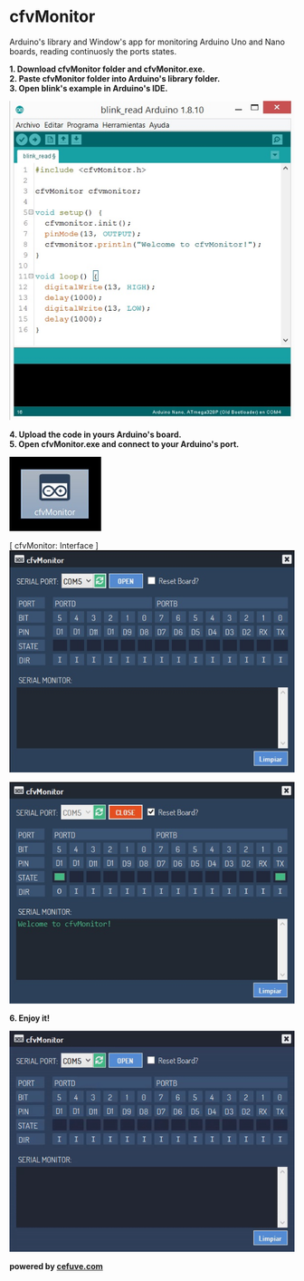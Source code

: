 # cfvMonitor
Arduino's library and Window's app for monitoring Arduino Uno and Nano boards, reading continuosly the ports states.

**1. Download cfvMonitor folder and cfvMonitor.exe.**</br>
**2. Paste cfvMonitor folder into Arduino's library folder.**</br>
**3. Open blink's example in Arduino's IDE.**</br>

![arduino_example](https://github.com/cefuve/cfvMonitor/blob/master/cfvMonitor/images/blink_example.jpg)

**4. Upload the code in yours Arduino's board.**</br>
**5. Open cfvMonitor.exe and connect to your Arduino's port.**</br>

![cfvMonitor.exe](https://github.com/cefuve/cfvMonitor/blob/master/cfvMonitor/images/exe_file.jpg)

[ cfvMonitor: Interface ]</br>
![application](https://github.com/cefuve/cfvMonitor/blob/master/cfvMonitor/images/cfvMonitor_app.jpg)

![connected!](https://github.com/cefuve/cfvMonitor/blob/master/cfvMonitor/images/open_port.jpg)

**6. Enjoy it!**</br>


![animation](https://github.com/cefuve/cfvMonitor/blob/master/cfvMonitor/images/connect_app.gif)


**powered by <a href="https://cefuve.com">cefuve.com</a>**
